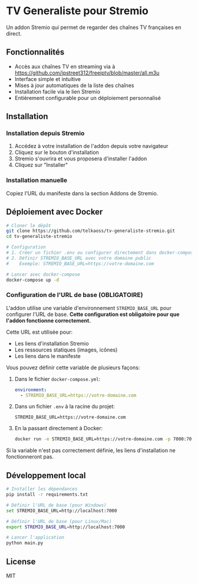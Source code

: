# TV Generaliste pour Stremio

Un addon Stremio qui permet de regarder des chaînes TV françaises en direct.

## Fonctionnalités

- Accès aux chaînes TV en streaming via à https://github.com/ipstreet312/freeiptv/blob/master/all.m3u
- Interface simple et intuitive
- Mises à jour automatiques de la liste des chaînes
- Installation facile via le lien Stremio
- Entièrement configurable pour un déploiement personnalisé

## Installation

### Installation depuis Stremio

1. Accédez à votre installation de l'addon depuis votre navigateur
2. Cliquez sur le bouton d'installation 
3. Stremio s'ouvrira et vous proposera d'installer l'addon
4. Cliquez sur "Installer"

### Installation manuelle

Copiez l'URL du manifeste dans la section Addons de Stremio.

## Déploiement avec Docker

```bash
# Cloner le dépôt
git clone https://github.com/telkaoss/tv-generaliste-stremio.git
cd tv-generaliste-stremio

# Configuration
# 1. Créer un fichier .env ou configurer directement dans docker-compose.yml
# 2. Définir STREMIO_BASE_URL avec votre domaine public 
#    Exemple: STREMIO_BASE_URL=https://votre-domaine.com

# Lancer avec docker-compose
docker-compose up -d
```

### Configuration de l'URL de base (OBLIGATOIRE)

L'addon utilise une variable d'environnement `STREMIO_BASE_URL` pour configurer l'URL de base. **Cette configuration est obligatoire pour que l'addon fonctionne correctement.** 

Cette URL est utilisée pour:
- Les liens d'installation Stremio
- Les ressources statiques (images, icônes)
- Les liens dans le manifeste

Vous pouvez définir cette variable de plusieurs façons:

1. Dans le fichier `docker-compose.yml`:
   ```yaml
   environment:
     - STREMIO_BASE_URL=https://votre-domaine.com
   ```

2. Dans un fichier `.env` à la racine du projet:
   ```
   STREMIO_BASE_URL=https://votre-domaine.com
   ```

3. En la passant directement à Docker:
   ```bash
   docker run -e STREMIO_BASE_URL=https://votre-domaine.com -p 7000:7000 votre-image
   ```

Si la variable n'est pas correctement définie, les liens d'installation ne fonctionneront pas.

## Développement local

```bash
# Installer les dépendances
pip install -r requirements.txt

# Définir l'URL de base (pour Windows)
set STREMIO_BASE_URL=http://localhost:7000

# Définir l'URL de base (pour Linux/Mac)
export STREMIO_BASE_URL=http://localhost:7000

# Lancer l'application
python main.py
```

## License

MIT 

